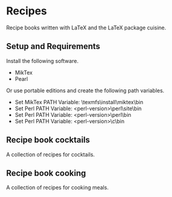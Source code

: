 # Recipes

Recipe books written with LaTeX and the LaTeX package cuisine.

## Setup and Requirements

Install the following software.

- MikTex
- Pearl

Or use portable editions and create the following path variables.

- Set MikTex PATH Variable: <path-to-miktex>\texmfs\install\miktex\bin
- Set Perl PATH Variable: <path-to-perl>\<perl-version>\perl\site\bin
- Set Perl PATH Variable: <path-to-perl>\<perl-version>\perl\bin
- Set Perl PATH Variable: <path-to-perl>\<perl-version>\c\bin

## Recipe book cocktails

A collection of recipes for cocktails.

## Recipe book cooking

A collection of recipes for cooking meals.
